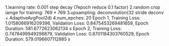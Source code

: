 1.learning rate: 0.001 step decay (7epoch reduce 0.1 factor)
2.random crop iamge for training: 769 * 769
3.upsampling: deconvolution(32 stride deconv + AdaptiveAvgPool2d)
4.num_epches: 20
Epoch 1, Training Loss: 1.0158066916209396, Validation Loss: 0.8475453269481659, Epoch Duration: 581.6772623062134 s
Epoch 2, Training Loss: 0.7478499949298879, Validation Loss: 0.8701184303760529, Epoch Duration: 579.0196607112885 s